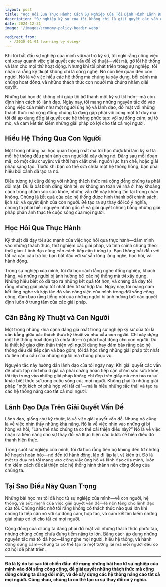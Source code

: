 ```yaml
---
layout: post
title: "Học Hỏi Qua Thực Hành: Cách Sự Nghiệp Của Tôi Định Hình Lãnh Đạo Của Tôi"
description: "Sự nghiệp kỹ sư của tôi không chỉ là giải quyết các vấn đề kỹ thuật—mà còn là hiểu con người, hệ thống và bối cảnh. Những bài học đó hướng dẫn cách tôi tiếp cận những thách thức mà cộng đồng chúng ta đang đối mặt, luôn tìm kiếm những giải pháp nâng cao tất cả mọi người."
date: 2024-12-31
image: '/images/economy-policy-header.webp'

redirect_from:
  - /2025-01-01-learning-by-doing/
---
```


Khi tôi bắt đầu sự nghiệp của mình với vai trò kỹ sư, tôi nghĩ rằng công việc chỉ xoay quanh việc giải quyết các vấn đề kỹ thuật—viết mã, gỡ lỗi hệ thống và làm cho mọi thứ hoạt động. Nhưng khi tôi phát triển trong sự nghiệp, tôi nhận ra rằng kỹ thuật không chỉ là công nghệ. Nó còn liên quan đến con người. Nó là về việc hiểu các hệ thống mà chúng ta xây dựng, bối cảnh mà chúng hoạt động, và những thách thức con người mà chúng nhằm giải quyết.

Những bài học đó không chỉ giúp tôi trở thành một kỹ sư tốt hơn—mà còn định hình cách tôi lãnh đạo. Ngày nay, tôi mang những nguyên tắc đó vào công việc của mình như một người ủng hộ và lãnh đạo, đối mặt với những thách thức mà cộng đồng chúng ta đang gặp phải với cùng một tư duy mà tôi đã áp dụng để giải quyết các hệ thống phức tạp: với sự đồng cảm, sự tò mò, và cam kết tìm kiếm những giải pháp có lợi cho tất cả mọi người.

## Hiểu Hệ Thống Qua Con Người

Một trong những bài học quan trọng nhất mà tôi học được khi làm kỹ sư là mỗi hệ thống đều phản ánh con người đã xây dựng nó. Đằng sau mỗi đoạn mã, có một câu chuyện: về thời hạn chặt chẽ, nguồn lực hạn chế, hoặc giải pháp sáng tạo. Trước khi bạn có thể sửa chữa một hệ thống hỏng, bạn phải hiểu bối cảnh đã tạo ra nó.

Điều tương tự cũng đúng với những thách thức mà cộng đồng chúng ta phải đối mặt. Dù là bất bình đẳng kinh tế, sự không an toàn về nhà ở, hay khoảng cách trong chăm sóc sức khỏe, những vấn đề này không tồn tại trong chân không. Chúng là kết quả của các hệ thống được hình thành bởi chính sách, lịch sử, và quyết định của con người. Để tạo ra sự thay đổi có ý nghĩa, chúng ta phải hiểu nguyên nhân gốc rễ và giải quyết chúng bằng những giải pháp phản ánh thực tế cuộc sống của mọi người.

## Học Hỏi Qua Thực Hành

Kỹ thuật đã dạy tôi sức mạnh của việc học hỏi qua thực hành—đắm mình vào những thách thức, thử nghiệm các giải pháp, và tinh chỉnh chúng theo thời gian. Lãnh đạo cũng cần cách tiếp cận tương tự. Bạn không bắt đầu với tất cả các câu trả lời; bạn bắt đầu với sự sẵn lòng lắng nghe, học hỏi, và hành động.

Trong sự nghiệp của mình, tôi đã học cách lắng nghe đồng nghiệp, khách hàng, và những người bị ảnh hưởng bởi các hệ thống mà tôi xây dựng. Những hiểu biết đó đã tạo ra những kết quả tốt hơn, và chúng đã dạy tôi rằng những giải pháp tốt nhất đến từ sự hợp tác. Ngày nay, tôi mang cam kết lắng nghe và hợp tác đó vào công việc của mình trong đời sống công cộng, đảm bảo rằng tiếng nói của những người bị ảnh hưởng bởi các quyết định luôn ở trung tâm của các giải pháp.

## Cân Bằng Kỹ Thuật và Con Người

Một trong những khía cạnh đáng giá nhất trong sự nghiệp kỹ sư của tôi là cân bằng giữa các thách thức kỹ thuật và nhu cầu con người. Chỉ xây dựng một hệ thống hoạt động là chưa đủ—nó phải hoạt động cho con người. Dù là thiết kế giao diện thân thiện với người dùng hay đảm bảo rằng các hệ thống đều dễ tiếp cận và bao gồm, tôi đã học rằng những giải pháp tốt nhất ưu tiên nhu cầu của những người mà chúng phục vụ.

Nguyên tắc này hướng dẫn lãnh đạo của tôi ngày nay. Khi giải quyết các vấn đề phức tạp như nhà ở giá cả phải chăng hoặc tiếp cận chăm sóc sức khỏe, tôi tập trung vào những giải pháp không chỉ đẹp trên giấy mà còn tạo ra sự khác biệt thực sự trong cuộc sống của mọi người. Không phải là những giải pháp "một kích cỡ phù hợp với tất cả"—mà là hiểu những sắc thái và tạo ra các hệ thống nâng cao tất cả mọi người.

## Lãnh Đạo Dựa Trên Giải Quyết Vấn Đề

Lãnh đạo, giống như kỹ thuật, là về việc giải quyết vấn đề. Nhưng nó cũng là về việc nhìn thấy những khả năng. Nó là về việc nhìn vào những gì bị hỏng và hỏi, “Làm thế nào chúng ta có thể cải thiện điều này?” Nó là về việc nhận ra tiềm năng cho sự thay đổi và thực hiện các bước để biến điều đó thành hiện thực.

Trong suốt sự nghiệp của mình, tôi đã học rằng tiến bộ không đến từ những kế hoạch hoàn hảo—nó đến từ hành động, lặp đi lặp lại, và kiên trì. Đó là một tư duy mà tôi mang vào công việc ủng hộ và lãnh đạo của mình, luôn tìm kiếm cách để cải thiện các hệ thống hình thành nên cộng đồng của chúng ta.

## Tại Sao Điều Này Quan Trọng

Những bài học mà tôi đã học từ sự nghiệp của mình—về con người, hệ thống, và sức mạnh của việc giải quyết vấn đề—là nền tảng cho lãnh đạo của tôi. Chúng nhắc nhở tôi rằng không có thách thức nào quá lớn khi chúng ta tiếp cận nó với sự đồng cảm, hợp tác, và cam kết tìm kiếm những giải pháp có lợi cho tất cả mọi người.

Cộng đồng của chúng ta đang phải đối mặt với những thách thức phức tạp, nhưng chúng cũng chứa đựng tiềm năng to lớn. Bằng cách áp dụng những nguyên tắc mà tôi đã học—lắng nghe mọi người, hiểu hệ thống, và hành động dũng cảm—chúng ta có thể tạo ra một tương lai mà mỗi người đều có cơ hội để phát triển.

---

**Đó là lý do tại sao tôi chiến đấu: để mang những bài học từ sự nghiệp của mình vào đời sống công cộng, để giải quyết những thách thức mà cộng đồng chúng ta đang đối mặt, và để xây dựng các hệ thống nâng cao tất cả mọi người. Cùng nhau, chúng ta có thể tạo ra sự thay đổi có ý nghĩa.**